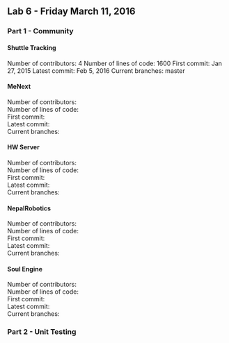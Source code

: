 ## Lab 6 - Friday March 11, 2016

### Part 1 - Community

#### Shuttle Tracking
Number of contributors:  4
Number of lines of code:  1600
First commit:  Jan 27, 2015
Latest commit:  Feb 5, 2016
Current branches:  master

#### MeNext
Number of contributors:  
Number of lines of code:  
First commit:  
Latest commit:  
Current branches:  

#### HW Server
Number of contributors:  
Number of lines of code:  
First commit:  
Latest commit:  
Current branches:  

#### NepalRobotics
Number of contributors:  
Number of lines of code:  
First commit:  
Latest commit:  
Current branches:  

#### Soul Engine
Number of contributors:  
Number of lines of code:  
First commit:  
Latest commit:  
Current branches:  

### Part 2 - Unit Testing
